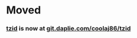 # Moved
### [tzid](https://git.daplie.com/coolaj86/tzid) is now at [git.daplie.com/coolaj86/tzid](https://git.daplie.com/coolaj86/tzid)
